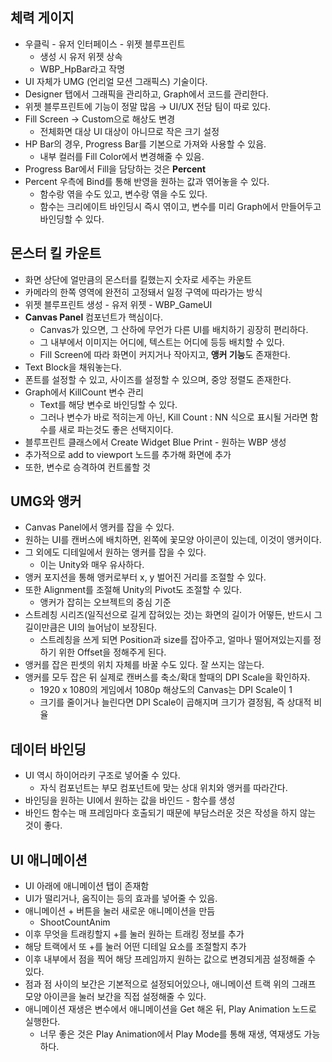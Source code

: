 ## 체력 게이지

- 우클릭 - 유저 인터페이스 - 위젯 블루프린트
    - 생성 시 유저 위젯 상속
    - WBP_HpBar라고 작명
- UI 자체가 UMG (언리얼 모션 그래픽스) 기술이다.
- Designer 탭에서 그래픽을 관리하고, Graph에서 코드를 관리한다.
- 위젯 블루프린트에 기능이 정말 많음 → UI/UX 전담 팀이 따로 있다.
- Fill Screen → Custom으로 해상도 변경
    - 전체화면 대상 UI 대상이 아니므로 작은 크기 설정
- HP Bar의 경우, Progress Bar를 기본으로 가져와 사용할 수 있음.
    - 내부 컬러를 Fill Color에서 변경해줄 수 있음.
- Progress Bar에서 Fill을 담당하는 것은 **Percent**
- Percent 우측에 Bind를 통해 반영을 원하는 값과 엮어놓을 수 있다.
    - 함수랑 엮을 수도 있고, 변수랑 엮을 수도 있다.
    - 함수는 크리에이트 바인딩시 즉시 엮이고, 변수를 미리 Graph에서 만들어두고 바인딩할 수 있다.

## 몬스터 킬 카운트

- 화면 상단에 얼만큼의 몬스터를 킬했는지 숫자로 세주는 카운트
- 카메라의 한쪽 영역에 완전히 고정돼서 일정 구역에 따라가는 방식
- 위젯 블루프린트 생성 - 유저 위젯 - WBP_GameUI
- **Canvas Panel** 컴포넌트가 핵심이다.
    - Canvas가 있으면, 그 산하에 무언가 다른 UI를 배치하기 굉장히 편리하다.
    - 그 내부에서 이미지는 어디에, 텍스트는 어디에 등등 배치할 수 있다.
    - Fill Screen에 따라 화면이 커지거나 작아지고, **앵커 기능**도 존재한다.
- Text Block을 채워놓는다.
- 폰트를 설정할 수 있고, 사이즈를 설정할 수 있으며, 중앙 정렬도 존재한다.
- Graph에서 KillCount 변수 관리
    - Text를 해당 변수로 바인딩할 수 있다.
    - 그러나 변수가 바로 적히는게 아닌, Kill Count : NN 식으로 표시될 거라면 함수를 새로 파는것도 좋은 선택지이다.
- 블루프린트 클래스에서 Create Widget Blue Print - 원하는 WBP 생성
- 추가적으로 add to viewport 노드를 추가해 화면에 추가
- 또한, 변수로 승격하여 컨트롤할 것

## UMG와 앵커

- Canvas Panel에서 앵커를 잡을 수 있다.
- 원하는 UI를 캔버스에 배치하면, 왼쪽에 꽃모양 아이콘이 있는데, 이것이 앵커이다.
- 그 외에도 디테일에서 원하는 앵커를 잡을 수 있다.
    - 이는 Unity와 매우 유사하다.
- 앵커 포지션을 통해 앵커로부터 x, y 벌어진 거리를 조절할 수 있다.
- 또한 Alignment를 조절해 Unity의 Pivot도 조절할 수 있다.
    - 앵커가 잡히는 오브젝트의 중심 기준
- 스트레칭 시리즈(일직선으로 길게 잡혀있는 것)는 화면의 길이가 어떻든, 반드시 그 길이만큼은 UI의 늘어남이 보장된다.
    - 스트레칭을 쓰게 되면 Position과 size를 잡아주고, 얼마나 떨어져있는지를 정하기 위한 Offset을 정해주게 된다.
- 앵커를 잡은 핀셋의 위치 자체를 바꿀 수도 있다. 잘 쓰지는 않는다.
- 앵커를 모두 잡은 뒤 실제로 캔버스를 축소/확대 할때의 DPI Scale을 확인하자.
    - 1920 x 1080의 게임에서 1080p 해상도의 Canvas는 DPI Scale이 1
    - 크기를 줄이거나 늘린다면 DPI Scale이 곱해지며 크기가 결정됨, 즉 상대적 비율

## 데이터 바인딩

- UI 역시 하이어라키 구조로 넣어줄 수 있다.
    - 자식 컴포넌트는 부모 컴포넌트에 맞는 상대 위치와 앵커를 따라간다.
- 바인딩을 원하는 UI에서 원하는 값을 바인드 - 함수를 생성
- 바인드 함수는 매 프레임마다 호출되기 때문에 부담스러운 것은 작성을 하지 않는 것이 좋다.

## UI 애니메이션

- UI 아래에 애니메이션 탭이 존재함
- UI가 떨리거나, 움직이는 등의 효과를 넣어줄 수 있음.
- 애니메이션 + 버튼을 눌러 새로운 애니메이션을 만듬
    - ShootCountAnim
- 이후 무엇을 트래킹할지 +를 눌러 원하는 트래킹 정보를 추가
- 해당 트랙에서 또 +를 눌러 어떤 디테일 요소를 조절할지 추가
- 이후 내부에서 점을 찍어 해당 프레임까지 원하는 값으로 변경되게끔 설정해줄 수 있다.
- 점과 점 사이의 보간은 기본적으로 설정되어있으나, 애니메이션 트랙 위의 그래프 모양 아이콘을 눌러 보간을 직접 설정해줄 수 있다.
- 애니메이션 재생은 변수에서 애니메이션을 Get 해온 뒤, Play Animation 노드로 실행한다.
    - 너무 좋은 것은 Play Animation에서 Play Mode를 통해 재생, 역재생도 가능하다.